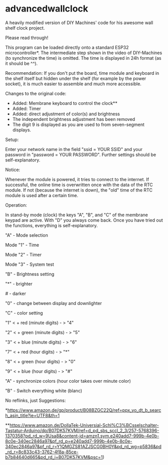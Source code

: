 # advancedwallclock

A heavily modified version of DIY Machines' code for his awesome wall shelf clock project.

Please read through!

This program can be loaded directly onto a standard ESP32 microcontroller*. The intermediate step shown in the video of DIY-Machines (to synchronize the time) is omitted. The time is displayed in 24h format (as it should be ^^). 

Recommendation: 
If you don't put the board, time module and keyboard in the shelf itself but hidden under the shelf (for example by the power socket), it is much easier to assemble and much more accessible. 

Changes to the original code:
- Added: Membrane keyboard to control the clock**
- Added: Timer
- Added: direct adjustment of color(s) and brightness
- The independent brightness adjustment has been removed
- The digit 9 is displayed as you are used to from seven-segment displays.



Setup:

Enter your network name in the field "ssid = YOUR SSID" and your password in "password = YOUR PASSWORD". Further settings should be self-explanatory. 




Notice:

Whenever the module is powered, it tries to connect to the internet. If successful, the online time is overwritten once with the data of the RTC module. If not (because the internet is down), the "old" time of the RTC module is used after a certain time. 



Operation:

In stand-by mode (clock) the keys "A", "B", and "C" of the membrane keypad are active. With "D" you always come back. Once you have tried out the functions, everything is self-explanatory.


"A" - Mode selection

Mode "1" - Time

Mode "2" - Timer

Mode "3" - System test




"B" - Brightness setting

"*" - brighter 

*#* - darker

"0" - change between display and downlighter




"C" - color setting
   
"1" < +   red (minute digits)   - > "4"

"2" < +   green (minute digits) - > "5"

"3" < +   blue (minute digits)  - > "6"


"7" < +   red (hour digits)     - > "*"

"8" < +   green (hour digits)   - > "0"
 
"9" < +   blue (hour digits)    - > "#"



"A" - synchronize colors (hour color takes over minute color) 

"B" - Switch everything white (blanc)



No reflinks, just Suggestions:

*https://www.amazon.de/gp/product/B08BZGC22Q/ref=ppx_yo_dt_b_search_asin_title?ie=UTF8&th=1

**https://www.amazon.de/DollaTek-Universial-Schl%C3%BCsselschalter-Tastatur-Arduino/dp/B07DK57KVM/ref=d_pd_sbs_sccl_2_3/257-5768396-1370358?pd_rd_w=9Usa8&content-id=amzn1.sym.e240add7-999b-4e0b-8c0e-340ec2846a97&pf_rd_p=e240add7-999b-4e0b-8c0e-340ec2846a97&pf_rd_r=Y1QMGZS81AZJSCG0BH0Y&pd_rd_wg=p5836&pd_rd_r=8c833c43-3762-4f8a-85ce-b7b84640d665&pd_rd_i=B07DK57KVM&psc=1)
